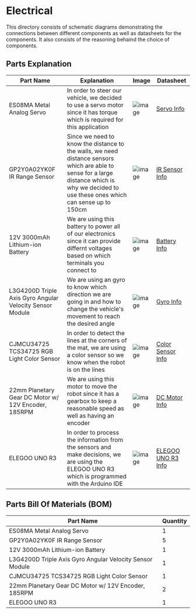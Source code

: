 Electrical
====

This directory consists of schematic diagrams demonstrating the connections between different components as well as datasheets for the components. It also consists of the reasoning behaind the choice of components.

## Parts Explanation

| Part Name | Explanation | Image | Datasheet |
| ----------- | ----------- | ----------- | ----------- |
| ES08MA Metal Analog Servo | In order to steer our vehicle, we decided to use a servo motor since it has torque which is required for this application | ![image](https://github.com/VedantGithub123/WRO-2023-FE/assets/112735969/c786181c-acbb-454b-9b61-efc980529729) | [Servo Info](https://m.media-amazon.com/images/I/61ZU3A84tYS._AC_SL1000_.jpg) |
| GP2Y0A02YK0F IR Range Sensor | Since we need to know the distance to the walls, we need distance sensors which are able to sense for a large distance which is why we decided to use these ones which can sense up to 150cm | ![image](https://github.com/VedantGithub123/WRO-2023-FE/assets/112735969/b6f9fde8-1bf3-4b70-9356-bc7b88c42bec) | [IR Sensor Info](https://cdn.robotshop.com/media/d/dem/rb-dem-02/pdf/datasheet-gp2y0a02yk0f.pdf) |
| 12V 3000mAh Lithium-ion Battery | We are using this battery to power all of our electronics since it can provide differnt voltages based on which terminals you connect to | ![image](https://github.com/VedantGithub123/WRO-2023-FE/assets/112735969/0284d87a-9817-40a4-b8a0-7336db2fe3f1) | [Battery Info](https://github.com/VedantGithub123/WRO-2023-FE/assets/112735969/5f33a5b1-f7bc-4229-8f9a-2fd0eec7c836) |
| L3G4200D Triple Axis Gyro Angular Velocity Sensor Module | We are using an gyro to know which direction we are going in and how to change the vehicle's movement to reach the desired angle | ![image](https://github.com/VedantGithub123/WRO-2023-FE/assets/112735969/1ede8942-381b-404f-8901-00fa2bd3f43b) | [Gyro Info](https://www.elecrow.com/download/L3G4200_AN3393.pdf) |
| CJMCU34725 TCS34725 RGB Light Color Sensor | In order to detect the lines at the corners of the mat, we are using a color sensor so we know when the robot is on the lines | ![image](https://github.com/VedantGithub123/WRO-2023-FE/assets/112735969/11de23ca-59b6-454f-bb24-97d71231661f) | [Color Sensor Info](https://www.waveshare.com/w/upload/b/bb/TCS34725_Color_Sensor_user_manual_en.pdf) |
| 22mm Planetary Gear DC Motor w/ 12V Encoder, 185RPM | We are using this motor to move the robot since it has a gearbox to keep a reasonable speed as well as having an encoder | ![image](https://github.com/VedantGithub123/WRO-2023-FE/assets/112735969/b1ea0b79-4e47-4835-a2d0-d0387937bbf2) | [DC Motor Info](https://cdn.robotshop.com/rbm/a00a7635-653b-4220-aac9-b0c23c5c5e2c/1/1031a402-eb67-4102-8300-9d3d54739abd/3eac6dd4_22pg-2230-en-motor.pdf) |
| ELEGOO UNO R3 | In order to process the information from the sensors and make decisions, we are using the ELEGOO UNO R3 which is programmed with the Arduino IDE | ![image](https://github.com/VedantGithub123/WRO-2023-FE/assets/112735969/e8186827-057a-4357-8644-723c58d3d15b) | [ELEGOO UNO R3 Info](https://epow0.org/~amki/car_kit/Datasheet/ELEGOO%20UNO%20R3%20Board.pdf) |

## Parts Bill Of Materials (BOM)
| Part Name | Quantity |
| ----------| -------- |
| ES08MA Metal Analog Servo | 1 |
| GP2Y0A02YK0F IR Range Sensor | 5 |
| 12V 3000mAh Lithium-ion Battery | 1 |
| L3G4200D Triple Axis Gyro Angular Velocity Sensor Module | 1 |
| CJMCU34725 TCS34725 RGB Light Color Sensor | 1 |
| 22mm Planetary Gear DC Motor w/ 12V Encoder, 185RPM | 2 |
| ELEGOO UNO R3 | 1 |